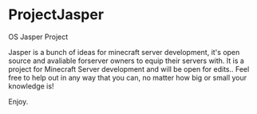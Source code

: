 # ProjectJasper
OS Jasper Project

Jasper is a bunch of ideas for minecraft server development, it's open source and avaliable forserver owners to equip their servers with. 
It is a project for Minecraft Server development and will be open for edits.. Feel free to help out in any way that you can, no matter how big or small your knowledge is!

Enjoy.
